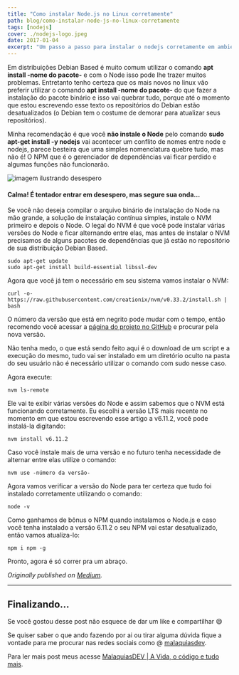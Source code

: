 ```yaml
---
title: "Como instalar Node.js no Linux corretamente"
path: blog/como-instalar-node-js-no-linux-corretamente
tags: [nodejs]
cover: ./nodejs-logo.jpeg
date: 2017-01-04
excerpt: "Um passo a passo para instalar o nodejs corretamente em ambientes linux"
---
```


Em distribuições Debian Based é muito comum utilizar o comando **apt install -nome do pacote-** e com o Node isso pode lhe trazer muitos problemas. Entretanto tenho certeza que os mais novos no linux vão preferir utilizar o comando **apt install -nome do pacote-** do que fazer a instalação do pacote binário e isso vai quebrar tudo, porque até o momento que estou escrevendo esse texto os repositórios do Debian estão desatualizados (o Debian tem o costume de demorar para atualizar seus repositórios).

Minha recomendação é que você **não instale o Node** pelo comando **sudo apt-get install -y nodejs** vai acontecer um conflito de nomes entre node e nodejs, parece besteira que uma simples nomenclatura quebre tudo, mas não é! O NPM que é o gerenciador de dependências vai ficar perdido e algumas funções não funcionarão.

![imagem ilustrando desespero](https://miro.medium.com/max/672/1*W4xYQIOT9fLREWeitYsIlQ.jpeg)

#### Calma! É tentador entrar em desespero, mas segure sua onda…

Se você não deseja compilar o arquivo binário de instalação do Node na mão grande, a solução de instalação contínua simples, instale o NVM primeiro e depois o Node. O legal do NVM é que você pode instalar várias versões do Node e ficar alternando entre elas, mas antes de instalar o NVM precisamos de alguns pacotes de dependências que já estão no repositório de sua distribuição Debian Based.

```
sudo apt-get update
sudo apt-get install build-essential libssl-dev
```

Agora que você já tem o necessário em seu sistema vamos instalar o NVM:

```
curl -o- https://raw.githubusercontent.com/creationix/nvm/v0.33.2/install.sh | bash
```

O número da versão que está em negrito pode mudar com o tempo, então recomendo você acessar a [página do projeto no GitHub](https://github.com/creationix/nvm) e procurar pela nova versão.

Não tenha medo, o que está sendo feito aqui é o download de um script e a execução do mesmo, tudo vai ser instalado em um diretório oculto na pasta do seu usuário não é necessário utilizar o comando com sudo nesse caso.

Agora execute:

```
nvm ls-remote
```

Ele vai te exibir várias versões do Node e assim sabemos que o NVM está funcionando corretamente. Eu escolhi a versão LTS mais recente no momento em que estou escrevendo esse artigo a v6.11.2, você pode instalá-la digitando:

```
nvm install v6.11.2
```

Caso você instale mais de uma versão e no futuro tenha necessidade de alternar entre elas utilize o comando:

```
nvm use -número da versão-
```

Agora vamos verificar a versão do Node para ter certeza que tudo foi instalado corretamente utilizando o comando:

```
node -v
```

Como ganhamos de bônus o NPM quando instalamos o Node.js e caso você tenha instalado a versão 6.11.2 o seu NPM vai estar desatualizado, então vamos atualiza-lo:

```
npm i npm -g
```

Pronto, agora é só correr pra um abraço.

_Originally published on [Medium](https://medium.com/collabcode/como-instalar-node-js-no-linux-corretamente-ubuntu-debian-elementary-os-729fb4c92f2d)._

---

## Finalizando…

Se você gostou desse post não esquece de dar um like e compartilhar 😄

Se quiser saber o que ando fazendo por ai ou tirar alguma dúvida fique a vontade para me procurar nas redes sociais como @ [malaquiasdev](https://twitter.com/malaquiasdev).

Para ler mais post meus acesse [MalaquiasDEV | A Vida, o código e tudo mais](http://malaquias.dev).
